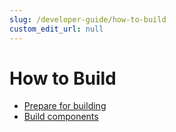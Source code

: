 ```yaml
---
slug: /developer-guide/how-to-build
custom_edit_url: null
---
```


# How to Build

- [Prepare for building](/docs/developer-guide/how-to-build/build-preparation) 
- [Build components](/docs/developer-guide/how-to-build/build-components)

